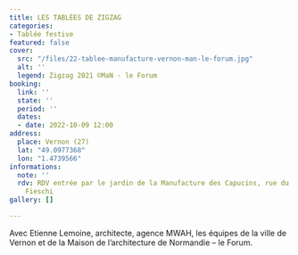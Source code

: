 ```yaml
---
title: LES TABLÉES DE ZIGZAG
categories:
- Tablée festive
featured: false
cover:
  src: "/files/22-tablee-manufacture-vernon-man-le-forum.jpg"
  alt: ''
  legend: Zigzag 2021 ©MaN - le Forum
booking:
  link: ''
  state: ''
  period: ''
  dates:
  - date: 2022-10-09 12:00
address:
  place: Vernon (27)
  lat: "49.0977368"
  lon: "1.4739566"
informations:
  note: ''
  rdv: RDV entrée par le jardin de la Manufacture des Capucins, rue du Colonel Théodore
    Fieschi
gallery: []

---
```

Avec Etienne Lemoine, architecte, agence MWAH, les équipes de la ville de Vernon et de la Maison de l’architecture de Normandie – le Forum.